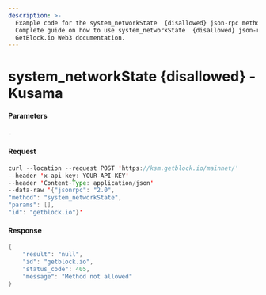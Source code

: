 ```yaml
---
description: >-
  Example code for the system_networkState  {disallowed} json-rpc method.
  Сomplete guide on how to use system_networkState  {disallowed} json-rpc in
  GetBlock.io Web3 documentation.
---
```


# system\_networkState {disallowed} - Kusama

#### Parameters

\-

#### Request

```java
curl --location --request POST 'https://ksm.getblock.io/mainnet/' 
--header 'x-api-key: YOUR-API-KEY' 
--header 'Content-Type: application/json' 
--data-raw '{"jsonrpc": "2.0",
"method": "system_networkState",
"params": [],
"id": "getblock.io"}'
```

#### Response

```java
{
    "result": "null",
    "id": "getblock.io",
    "status_code": 405,
    "message": "Method not allowed"
}
```
